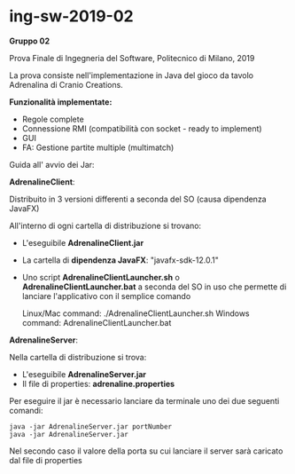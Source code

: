 # ing-sw-2019-02
**Gruppo 02**

Prova Finale di Ingegneria del Software, Politecnico di Milano, 2019

La prova consiste nell'implementazione in Java del gioco da tavolo Adrenalina di Cranio Creations.

**Funzionalità implementate:**
- Regole complete
- Connessione RMI (compatibilità con socket - ready to implement)
- GUI
- FA: Gestione partite multiple (multimatch)

Guida all' avvio dei Jar:

**AdrenalineClient**: 

Distribuito in 3 versioni differenti a seconda del SO (causa dipendenza JavaFX)

All'interno di ogni cartella di distribuzione si trovano:

- L'eseguibile **AdrenalineClient.jar**
- La cartella di **dipendenza JavaFX**: "javafx-sdk-12.0.1"
- Uno script **AdrenalineClientLauncher.sh** o **AdrenalineClientLauncher.bat** a seconda del SO in uso che permette di lanciare l'applicativo con il semplice comando 


    Linux/Mac command: ./AdrenalineClientLauncher.sh
    Windows   command: AdrenalineClientLauncher.bat
    
**AdrenalineServer**:

Nella cartella di distribuzione si trova:

- L'eseguibile **AdrenalineServer.jar**
- Il file di properties: **adrenaline.properties**

Per eseguire il jar è necessario lanciare da terminale uno dei due seguenti comandi:

    java -jar AdrenalineServer.jar portNumber
    java -jar AdrenalineServer.jar
    
Nel secondo caso il valore della porta su cui lanciare il server sarà caricato dal file di properties
    
